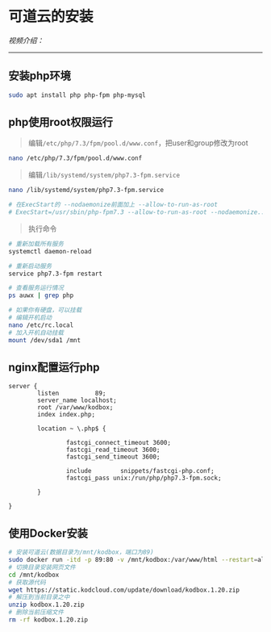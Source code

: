 # 可道云的安装

*视频介绍：*

---

## 安装php环境

```bash
sudo apt install php php-fpm php-mysql
```

## php使用root权限运行

> 编辑`/etc/php/7.3/fpm/pool.d/www.conf`，把user和group修改为root
```bash
nano /etc/php/7.3/fpm/pool.d/www.conf
```

> 编辑`/lib/systemd/system/php7.3-fpm.service`
```bash
nano /lib/systemd/system/php7.3-fpm.service

# 在ExecStart的 --nodaemonize前面加上 --allow-to-run-as-root
# ExecStart=/usr/sbin/php-fpm7.3 --allow-to-run-as-root --nodaemonize...
```

> 执行命令
```bash
# 重新加载所有服务
systemctl daemon-reload

# 重新启动服务
service php7.3-fpm restart

# 查看服务运行情况
ps auwx | grep php

# 如果你有硬盘，可以挂载
# 编辑开机启动
nano /etc/rc.local
# 加入开机自动挂载
mount /dev/sda1 /mnt
```

## nginx配置运行php

```nginx
server {
        listen          89;
        server_name localhost;
        root /var/www/kodbox;
        index index.php;

        location ~ \.php$ {

                fastcgi_connect_timeout 3600;
                fastcgi_read_timeout 3600;
                fastcgi_send_timeout 3600;

                include        snippets/fastcgi-php.conf;
                fastcgi_pass unix:/run/php/php7.3-fpm.sock;

        }

}
```

## 使用Docker安装

```bash
# 安装可道云(数据目录为/mnt/kodbox，端口为89)
sudo docker run -itd -p 89:80 -v /mnt/kodbox:/var/www/html --restart=always --name="kodbox" kodcloud/kodbox:v1.19
# 切换目录安装网页文件
cd /mnt/kodbox
# 获取源代码
wget https://static.kodcloud.com/update/download/kodbox.1.20.zip
# 解压到当前目录之中
unzip kodbox.1.20.zip
# 删除当前压缩文件
rm -rf kodbox.1.20.zip
```